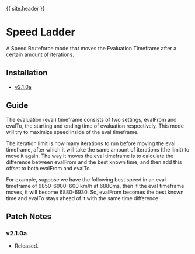 {{ site.header }}

# Speed Ladder

A Speed Bruteforce mode that moves the Evaluation Timeframe after a certain amount of iterations.

## Installation

- [v2.1.0a](https://github.com/Sai-Moen/TMInterface-AS-SaiMoen/releases/download/speed_ladder_v2.1.0a/speed_ladder.zip)

## Guide

The evaluation (eval) timeframe consists of two settings, evalFrom and evalTo,
the starting and ending time of evaluation respectively.
This mode will try to maximize speed inside of the eval timeframe.

The iteration limit is how many iterations to run before moving the eval timeframe,
after which it will take the same amount of iterations (the limit) to move it again.
The way it moves the eval timeframe is to calculate the difference between evalFrom and the best known time,
and then add this offset to both evalFrom and evalTo.

For example, suppose we have the following best speed in an eval timeframe of 6850-6900:
600 km/h at 6880ms, then if the eval timeframe moves, it will become 6880-6930.
So, evalFrom becomes the best known time and evalTo stays ahead of it with the same time difference.

## Patch Notes

### v2.1.0a

- Released.
